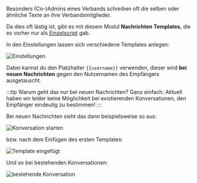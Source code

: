 Besonders (Co-)Admins eines Verbands schreiben oft die selben oder ähnliche Texte an ihre Verbandsmitglieder.

Da dies oft lästig ist, gibt es mit diesem Modul **Nachrichten Templates**, die es vorher nur als [Einzelscript](https://forum.leitstellenspiel.de/index.php?thread/18912-skript-wunsch-autofill-f%C3%BCr-nachrichten/) gab.

In den Einstellungen lassen sich verschiedene Templates anlegen:

![Einstellungen](settings.png)

Dabei kannst du den Platzhalter `{{username}}` verwenden, dieser wird **bei neuen Nachrichten** gegen den Nutzernamen des Empfängers ausgetauscht.

:::tip Warum geht das nur bei neuen Nachrichten?
Ganz einfach: Aktuell haben wir leider keine Möglichkeit bei existierenden Konversationen, den Empfänger eindeutig zu bestimmen!
:::

Bei neuen Nachrichten sieht das dann beispielsweise so aus:

![Konversation starten](new_message.png)

bzw. nach dem Einfügen des ersten Templates:

![Template eingefügt](entered.png)

Und so bei bestehenden Konversationen:

![bestehende Konversation](existing_messages.png)
